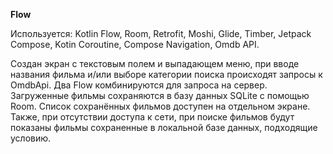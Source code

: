 **Flow**

Используется: Kotlin Flow, Room, Retrofit, Moshi, Glide, Timber, Jetpack Compose, Kotin Coroutine, Compose Navigation, Omdb API.

Создан экран с текстовым полем и выпадающем меню, при вводе названия фильма и/или выборе категории поиска происходят запросы к OmdbApi.
Два Flow комбинируются для запроса на сервер. 
Загруженные фильмы сохраняются в базу данных SQLite с помощью Room. Список сохранённых фильмов доступен на отдельном экране. 
Также, при отсутствии доступа к сети, при поиске фильмов будут показаны фильмы сохраненные в локальной базе данных, подходящие условию.
